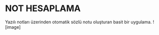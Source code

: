 # NOT HESAPLAMA
 Yazılı notları üzerinden otomatik sözlü notu oluşturan basit bir uygulama.
 ![image]
